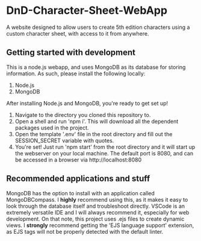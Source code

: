 # DnD-Character-Sheet-WebApp
A website designed to allow users to create 5th edition characters using a custom character sheet, with access to it from anywhere.

## Getting started with development
This is a node.js webapp, and uses MongoDB as its database for storing information. As such, please install the following locally:
1. Node.js
2. MongoDB

After installing Node.js and MongoDB, you're ready to get set up!
1. Navigate to the directory you cloned this repository to.
2. Open a shell and run 'npm i'. This will download all the dependent packages used in the project.
3. Open the template '.env' file in the root directory and fill out the SESSION_SECRET variable with quotes.
4. You're set! Just run 'npm start' from the root directory and it will start up the webserver on your local machine. The default port is 8080, and can be accessed in a browser via http://localhost:8080

## Recommended applications and stuff
MongoDB has the option to install with an application called MongoDBCompass. I **highly** recommend using this, as it makes it easy to look through the database itself and troubleshoot directly.
VSCode is an extremely versatile IDE and I will always recommend it, especially for web development.
  On that note, this project uses .ejs files to create dynamic views. I **strongly** recommend getting the 'EJS language support' extension, as EJS tags will not be properly detected with the default linter.
